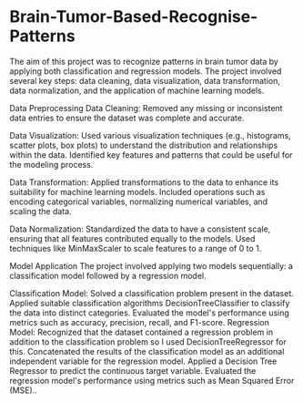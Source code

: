 # Brain-Tumor-Based-Recognise-Patterns
The aim of this project was to recognize patterns in brain tumor data by applying both classification and regression models. The project involved several key steps: data cleaning, data visualization, data transformation, data normalization, and the application of machine learning models.

Data Preprocessing
Data Cleaning:
Removed any missing or inconsistent data entries to ensure the dataset was complete and accurate.

Data Visualization:
Used various visualization techniques (e.g., histograms, scatter plots, box plots) to understand the distribution and relationships within the data.
Identified key features and patterns that could be useful for the modeling process.

Data Transformation:
Applied transformations to the data to enhance its suitability for machine learning models.
Included operations such as encoding categorical variables, normalizing numerical variables, and scaling the data.

Data Normalization:
Standardized the data to have a consistent scale, ensuring that all features contributed equally to the models.
Used techniques like MinMaxScaler to scale features to a range of 0 to 1.

Model Application
The project involved applying two models sequentially: a classification model followed by a regression model.

Classification Model:
Solved a classification problem present in the dataset.
Applied suitable classification algorithms DecisionTreeClassifier to classify the data into distinct categories.
Evaluated the model's performance using metrics such as accuracy, precision, recall, and F1-score.
Regression Model:
Recognized that the dataset contained a regression problem in addition to the classification problem so I used DecisionTreeRegressor for this.
Concatenated the results of the classification model as an additional independent variable for the regression model.
Applied a Decision Tree Regressor to predict the continuous target variable.
Evaluated the regression model's performance using metrics such as Mean Squared Error (MSE)..
